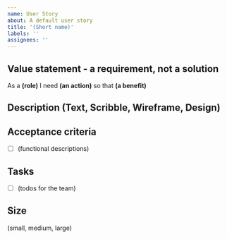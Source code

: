 ```yaml
---
name: User Story
about: A default user story
title: '(Short name)'
labels: ''
assignees: ''
---
```


## Value statement - a requirement, not a solution

As a **(role)**
I need **(an action)**
so that **(a benefit)**

## Description (Text, Scribble, Wireframe, Design)

## Acceptance criteria

-   [ ] (functional descriptions)

## Tasks

-   [ ] (todos for the team)

## Size

(small, medium, large)
